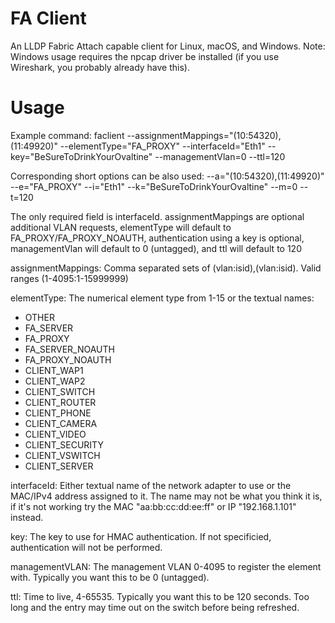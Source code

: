 # FA Client
An LLDP Fabric Attach capable client for Linux, macOS, and Windows. Note: Windows usage requires the npcap driver be installed (if you use Wireshark, you probably already have this).

# Usage
Example command: faclient --assignmentMappings="(10:54320),(11:49920)" --elementType="FA_PROXY" --interfaceId="Eth1" --key="BeSureToDrinkYourOvaltine" --managementVlan=0 --ttl=120


Corresponding short options can be also used: --a="(10:54320),(11:49920)" --e="FA_PROXY" --i="Eth1" --k="BeSureToDrinkYourOvaltine" --m=0 --t=120

The only required field is interfaceId. assignmentMappings are optional additional VLAN requests, elementType will default to FA_PROXY/FA_PROXY_NOAUTH, authentication using a key is optional, managementVlan will default to 0 (untagged), and ttl will default to 120


assignmentMappings: Comma separated sets of (vlan:isid),(vlan:isid). Valid ranges (1-4095:1-15999999)

elementType: The numerical element type from 1-15 or the textual names:
- OTHER
- FA_SERVER
- FA_PROXY
- FA_SERVER_NOAUTH
- FA_PROXY_NOAUTH
- CLIENT_WAP1
- CLIENT_WAP2
- CLIENT_SWITCH
- CLIENT_ROUTER
- CLIENT_PHONE
- CLIENT_CAMERA
- CLIENT_VIDEO
- CLIENT_SECURITY
- CLIENT_VSWITCH
- CLIENT_SERVER

interfaceId: Either textual name of the network adapter to use or the MAC/IPv4 address assigned to it. The name may not be what you think it is, if it's not working try the MAC "aa:bb:cc:dd:ee:ff" or IP "192.168.1.101" instead.

key: The key to use for HMAC authentication. If not specificied, authentication will not be performed.

managementVLAN: The management VLAN 0-4095 to register the element with. Typically you want this to be 0 (untagged).

ttl: Time to live, 4-65535. Typically you want this to be 120 seconds. Too long and the entry may time out on the switch before being refreshed.
